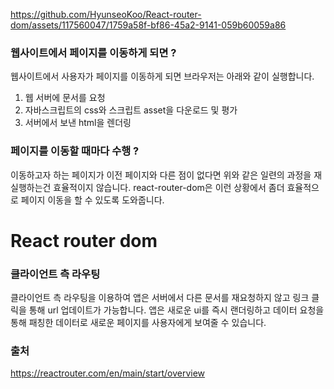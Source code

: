 https://github.com/HyunseoKoo/React-router-dom/assets/117560047/1759a58f-bf86-45a2-9141-059b60059a86

### 웹사이트에서 페이지를 이동하게 되면 ?
웹사이트에서 사용자가 페이지를 이동하게 되면 브라우저는 아래와 같이 실행합니다.

1. 웹 서버에 문서를 요청
2. 자바스크립트의 css와 스크립트 asset을 다운로드 및 평가
3. 서버에서 보낸 html을 렌더링

### 페이지를 이동할 때마다 수행 ?
이동하고자 하는 페이지가 이전 페이지와 다른 점이 없다면 위와 같은 일련의 과정을 재실행하는건 효율적이지 않습니다. react-router-dom은 이런 상황에서 좀더 효율적으로 페이지 이동을 할 수 있도록 도와줍니다.

# React router dom

### 클라이언트 측 라우팅
클라이언트 측 라우팅을 이용하여 앱은 서버에서 다른 문서를 재요청하지 않고 링크 클릭을 통해 url 업데이트가 가능합니다. 앱은 새로운 ui를 즉시 랜더링하고 데이터 요청을 통해 패칭한 데이터로 새로운 페이지를 사용자에게 보여줄 수 있습니다.

### 출처
https://reactrouter.com/en/main/start/overview